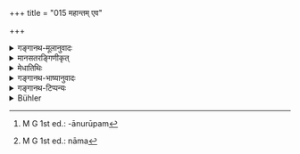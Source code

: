 +++
title = "015 महान्तम् एव"

+++

<details><summary>गङ्गानथ-मूलानुवादः</summary>

Also the all-pervading ‘mahat’ (the ‘great’ principle of intelligence); as also all those things that consist of the three constituent attributes, and in due course, also the five organs of sensation which apprehend objects.—(15)
</details>

<details><summary>मानसतरङ्गिणीकृत्</summary>

The great one was the only existing entity, bearing the three gunas, that enable the five organs, in their order, to perceive existence.
</details>

<details><summary>मेधातिथिः</summary>

**महान्** इति संज्ञया सांख्यानां तत्त्वं प्रसिद्धम् । **आत्मानम्** इति महता सामानाधिकरण्यम् । सर्वपिण्डसृष्टौ च महत्तयानुस्यूतम्[^४६] अत आत्मव्यवहारः । अहंकारात् पूर्वं पूर्वेण न्यायेन ससर्ज । **सर्वाणि त्रिगुणानि च** । यथानुक्रान्तं यथानुक्रम्यते तत् सर्वं त्रिगुण । सत्वरजस्तमांसि गुणाः । क्षेत्रज्ञाः केवलं निर्गुणाः । प्राकृतो भागः सर्वः सत्त्वरजस्तमोमयः । **पञ्चेन्द्रियाणि** तेषां निर्देश**विषयाणां** रूपरसादीनां यथास्वं **ग्रहीतॄणि** विज्ञानजनकानि । **पञ्च** "श्रोत्रं त्वग्" इत्यादिना वक्ष्यन्ते (म्ध् २.९०) विशेषनामानि[^४७] । **च**सब्देन विषयांश् च शब्दस्पर्शरूपरसगन्धान् पृथिव्यादीनि च ॥ १.१५ ॥


[^४७]:
     M G 1st ed.: nāma


[^४६]:
     M G 1st ed.: -ānurūpam
</details>

<details><summary>गङ्गानथ-भाष्यानुवादः</summary>

The creation of the Elemental Principles is now described. What forms the constituent factor of what, and in what manner, has been already explained by implication.

‘*From out of himself*’—*i.e*., from out of Primordial Matter, which forms his body, ‘*he brought forth Mind*.’ The creation of the Elemental Principles is set forth here in the reverse order; the meaning thus is that ‘*before the mind he brought up the Principle of Egoism, whose function consists in self-consciousness*’; the consciousness of self, appearing in the form of the notion of ‘I,’ is a function of the Principle of Egoism; it is called *all-powerful* in the sense that it is capable of accomplishing its work.—(14)



> **Sanskrit text, Unicode transliteration and English translation by > Ganganath Jha:** >
> महान्तमेव चात्मानं सर्वाणि त्रिगुणानि च ।  
> विषयाणां ग्रहीतॄणि शनैः पञ्चैन्द्रियाणि च ॥ १५ ॥ >
> *mahāntameva cātmānaṃ sarvāṇi triguṇāni ca* \| *  
> viṣayāṇāṃ grahītṝṇi śanaiḥ pañcaindriyāṇi ca* \|\| 15 \|\| >
> Also the all-pervading ‘mahat’ (the ‘great’ principle of > intelligence); as also all those things that consist of the three > constituent attributes, and in due course, also the five organs of > sensation which apprehend objects.—(15)
</details>

<details><summary>गङ्गानथ-टिप्पन्यः</summary>

**(verse xiv-xv)**

The confusion regarding the account of the process of creation contained
in Manu is best exemplified by these two verses. The names of the
various evolutes have been so promiscuously used, that the commentators
have been led to have recourse to various forced interpretations, with a
view to bring the statement herein contained into line with their own
philosophical predilections. Medhātithi, Kullūka, Govinda and
Rāghavānanda take it as describing the three principles of the
Sāṅkhya—Mahat, Ahaṅkāra and Manas; but finding that the production of
Ahaṅkāra from Manas, or of Mahat (which is what they understand by the
term ‘*mahāntam ātmānam*’) is not in conformity with the Sāṅkhya
doctrine,—they assert that the three evolutes have been mentioned here
‘in the inverted order’. Even, so, how they can get over the statement
that ‘Ahaṅkāra’ was produced ‘from Manas’ (‘manasaḥ’) it is not easy to
see. Similarly, the ‘ātman’ from which Manas is described as being
produced, Medhātithi explains as the Sāṅkhya ‘Pradhāna’, and Kullūka as
the Vedantic¹ Supreme Soul’.

Buhler remarks that according to Medhātithi by the particle ‘*ca*’ ‘the
subtile elements alone are to he understood.’

This does not represent Medhātithi correctly; his words
being—‘*caśabdena viṣayāṃśca śabdasparśarūparasagandhān pṛthivyādīni
ca*’.

In order to escape from the above difficulties, Nandana has recourse to
another method of interpretation,—no less forced than the former. He
takes ‘*manas*’ as standing for Mahat, and ‘*mahāntam ātmānam*’ as the
Manas.

Not satisfied with all this, Nandana remarks that the two verses are not
meant to provide an accurate account of the precise order of creation;
all that is meant to be shown is that all things were produced out of
parts of the body of the Creator himself.
</details>

<details><summary>Bühler</summary>

015	Moreover, the great one, the soul, and all (products) affected by the three qualities, and, in their order, the five organs which perceive the objects of sensation.
</details>

